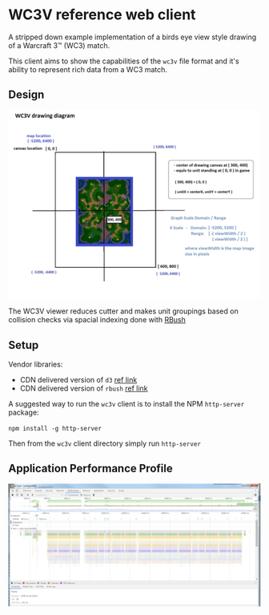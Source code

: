 # WC3V reference web client

A stripped down example implementation of a birds eye view style drawing of a Warcraft 3™ (WC3) match.

This client aims to show the capabilities of the `wc3v` file format and it's ability to represent rich data from a WC3 match.

## Design

![Drawing Diagram](docs/client-drawing-diagram.jpg)

The WC3V viewer reduces cutter and makes unit groupings based on collision checks via spacial indexing done with [RBush](https://github.com/mourner/rbush)

## Setup

Vendor libraries:

* CDN delivered version of `d3` [ref link](https://cdnjs.cloudflare.com/ajax/libs/d3/5.9.7/d3.min.js)
* CDN delivered version of `rbush` [ref link](https://unpkg.com/rbush@2.0.1/rbush.min.js)


A suggested way to run the `wc3v` client is to install the NPM `http-server` package:  

`npm install -g http-server`

Then from the `wc3v` client directory simply run `http-server`

## Application Performance Profile

![Application Performance Profile](./application-profile.png)
